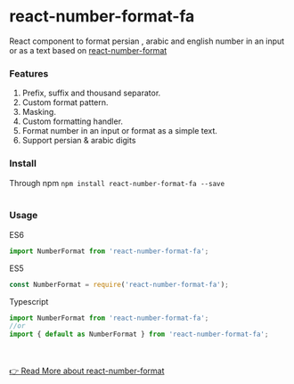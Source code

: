 # react-number-format-fa

React component to format persian , arabic and english number in an input or as a text based on [react-number-format](https://github.com/s-yadav/react-number-format)

### Features

1. Prefix, suffix and thousand separator.
2. Custom format pattern.
3. Masking.
4. Custom formatting handler.
5. Format number in an input or format as a simple text.
6. Support persian & arabic digits

### **Install**

<!--
[![npm](https://img.shields.io/npm/dm/react-number-format.svg)](https://www.npmjs.com/package/react-number-format) -->

Through npm
`npm install react-number-format-fa --save`
<br /> <br />

### **Usage**

ES6

```js
import NumberFormat from 'react-number-format-fa';
```

ES5

```js
const NumberFormat = require('react-number-format-fa');
```

Typescript

```js
import NumberFormat from 'react-number-format-fa';
//or
import { default as NumberFormat } from 'react-number-format-fa';
```

<br /> <br />
[👉 Read More about react-number-format](https://github.com/s-yadav/react-number-format)
